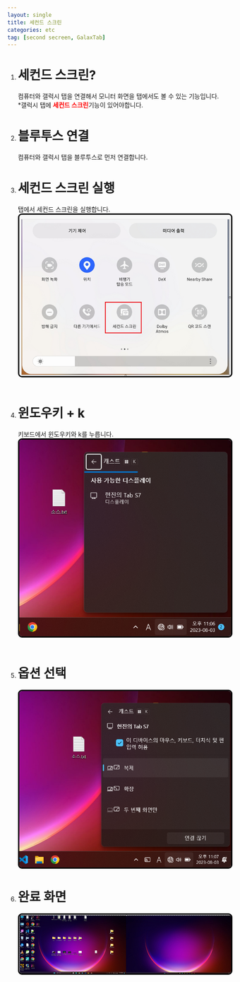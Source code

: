 ```yaml
---
layout: single
title: 세컨드 스크린
categories: etc
tag: [second secreen, GalaxTab]
---
```


1. # 세컨드 스크린?
   컴퓨터와 갤럭시 탭을 연결해서 모니터 화면을 탭에서도 볼 수 있는 기능입니다.   
   *갤럭시 탭에 <span style="color:red;font-weight:bold">세컨드 스크린</span>기능이 있어야합니다.
1. # 블루투스 연결
   컴퓨터와 갤럭시 탭을 블루투스로 먼저 연결합니다.   
1. # 세컨드 스크린 실행   
   탭에서 세컨드 스크린을 실행합니다.
   <br>
   <img src="../../imgs/etc/tab_second.png" style="border:3px solid black;border-radius:9px;width:500px"/>   
   <br>
1. # 윈도우키 + k
   키보드에서 윈도우키와 k를 누릅니다.
   <br>
   <img src="../../imgs/etc/usecandisplay.png" style="border:3px solid black;border-radius:9px;width:500px"/>   
   <br>
1. # 옵션 선택   
   <img src="../../imgs/etc/cast_setting.png" style="border:3px solid black;border-radius:9px;width:500px"/>   
   <br>
1. # 완료 화면
   <img src="../../imgs/etc/cast_perfect.png" style="border:3px solid black;border-radius:9px;width:500px"/>   